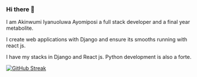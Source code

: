 ### Hi there 👋

<!--
**steelthedev/steelthedev** is a ✨ _special_ ✨ repository because its `README.md` (this file) appears on your GitHub profile.

Here are some ideas to get you started:

- 🔭 I’m currently working on ...
- 🌱 I’m currently learning ...
- 👯 I’m looking to collaborate on ...
- 🤔 I’m looking for help with ...
- 💬 Ask me about ...
- 📫 How to reach me: ...
- 😄 Pronouns: ...
- ⚡ Fun fact: ...
-->

I am Akinwumi Iyanuoluwa Ayomiposi a full stack developer and a final year metabolite. 

I create web applications with Django and ensure its smooths running with react js. 

I have my stacks in Django and React js. Python development is also a forte. 

[![GitHub Streak](https://github-readme-streak-stats.herokuapp.com/?user=steelthedev)](https://git.io/streak-stats)

